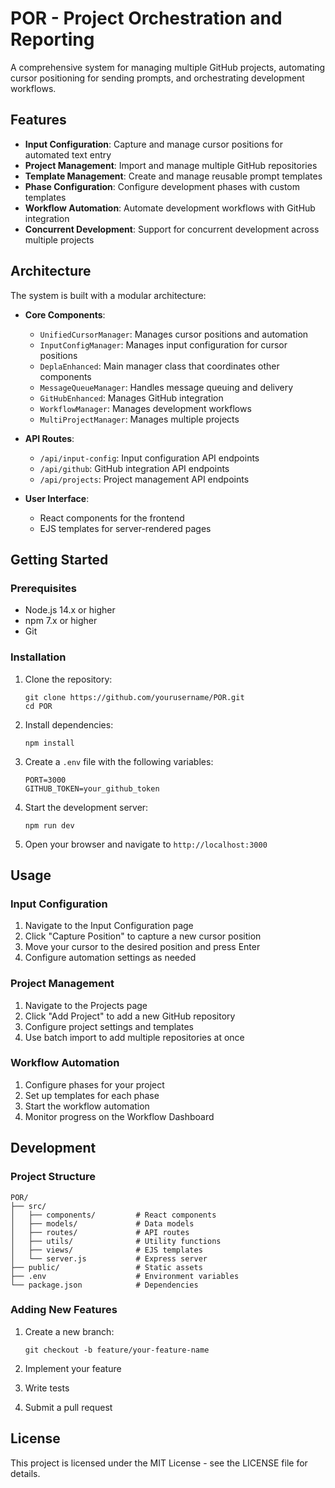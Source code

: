 # POR - Project Orchestration and Reporting

A comprehensive system for managing multiple GitHub projects, automating cursor positioning for sending prompts, and orchestrating development workflows.

## Features

- **Input Configuration**: Capture and manage cursor positions for automated text entry
- **Project Management**: Import and manage multiple GitHub repositories
- **Template Management**: Create and manage reusable prompt templates
- **Phase Configuration**: Configure development phases with custom templates
- **Workflow Automation**: Automate development workflows with GitHub integration
- **Concurrent Development**: Support for concurrent development across multiple projects

## Architecture

The system is built with a modular architecture:

- **Core Components**:
  - `UnifiedCursorManager`: Manages cursor positions and automation
  - `InputConfigManager`: Manages input configuration for cursor positions
  - `DeplaEnhanced`: Main manager class that coordinates other components
  - `MessageQueueManager`: Handles message queuing and delivery
  - `GitHubEnhanced`: Manages GitHub integration
  - `WorkflowManager`: Manages development workflows
  - `MultiProjectManager`: Manages multiple projects

- **API Routes**:
  - `/api/input-config`: Input configuration API endpoints
  - `/api/github`: GitHub integration API endpoints
  - `/api/projects`: Project management API endpoints

- **User Interface**:
  - React components for the frontend
  - EJS templates for server-rendered pages

## Getting Started

### Prerequisites

- Node.js 14.x or higher
- npm 7.x or higher
- Git

### Installation

1. Clone the repository:
   ```
   git clone https://github.com/yourusername/POR.git
   cd POR
   ```

2. Install dependencies:
   ```
   npm install
   ```

3. Create a `.env` file with the following variables:
   ```
   PORT=3000
   GITHUB_TOKEN=your_github_token
   ```

4. Start the development server:
   ```
   npm run dev
   ```

5. Open your browser and navigate to `http://localhost:3000`

## Usage

### Input Configuration

1. Navigate to the Input Configuration page
2. Click "Capture Position" to capture a new cursor position
3. Move your cursor to the desired position and press Enter
4. Configure automation settings as needed

### Project Management

1. Navigate to the Projects page
2. Click "Add Project" to add a new GitHub repository
3. Configure project settings and templates
4. Use batch import to add multiple repositories at once

### Workflow Automation

1. Configure phases for your project
2. Set up templates for each phase
3. Start the workflow automation
4. Monitor progress on the Workflow Dashboard

## Development

### Project Structure

```
POR/
├── src/
│   ├── components/         # React components
│   ├── models/             # Data models
│   ├── routes/             # API routes
│   ├── utils/              # Utility functions
│   ├── views/              # EJS templates
│   └── server.js           # Express server
├── public/                 # Static assets
├── .env                    # Environment variables
└── package.json            # Dependencies
```

### Adding New Features

1. Create a new branch:
   ```
   git checkout -b feature/your-feature-name
   ```

2. Implement your feature
3. Write tests
4. Submit a pull request

## License

This project is licensed under the MIT License - see the LICENSE file for details.
